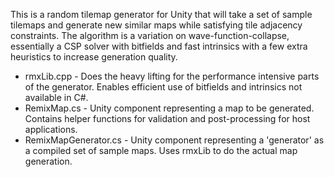 This is a random tilemap generator for Unity that will take a set of sample tilemaps and generate new similar maps while satisfying tile adjacency constraints.
The algorithm is a variation on wave-function-collapse, essentially a CSP solver with bitfields and fast intrinsics with a few extra heuristics to increase generation quality.

* rmxLib.cpp - Does the heavy lifting for the performance intensive parts of the generator. Enables efficient use of bitfields and intrinsics not available in C#.
* RemixMap.cs - Unity component representing a map to be generated. Contains helper functions for validation and post-processing for host applications.
* RemixMapGenerator.cs - Unity component representing a 'generator' as a compiled set of sample maps. Uses rmxLib to do the actual map generation.

